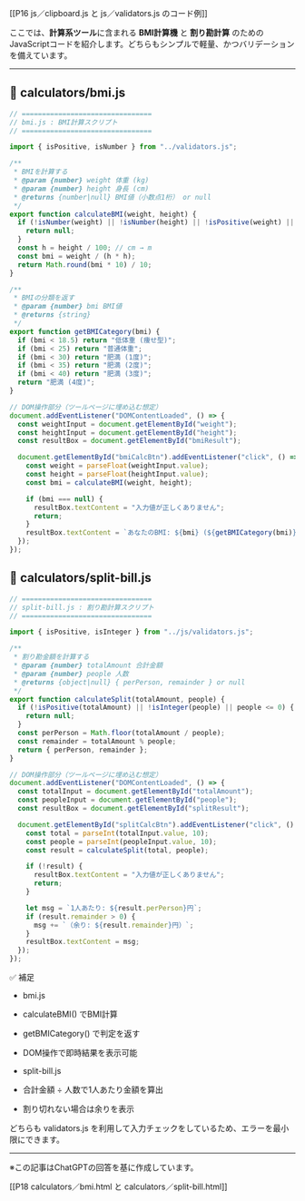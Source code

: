 [[P16 js／clipboard.js と js／validators.js のコード例]]

ここでは、**計算系ツール**に含まれる **BMI計算機** と **割り勘計算** のための  
JavaScriptコードを紹介します。どちらもシンプルで軽量、かつバリデーションを備えています。

---

## 📄 calculators/bmi.js

```js
// ================================
// bmi.js : BMI計算スクリプト
// ================================

import { isPositive, isNumber } from "../validators.js";

/**
 * BMIを計算する
 * @param {number} weight 体重 (kg)
 * @param {number} height 身長 (cm)
 * @returns {number|null} BMI値（小数点1桁） or null
 */
export function calculateBMI(weight, height) {
  if (!isNumber(weight) || !isNumber(height) || !isPositive(weight) || !isPositive(height)) {
    return null;
  }
  const h = height / 100; // cm → m
  const bmi = weight / (h * h);
  return Math.round(bmi * 10) / 10;
}

/**
 * BMIの分類を返す
 * @param {number} bmi BMI値
 * @returns {string}
 */
export function getBMICategory(bmi) {
  if (bmi < 18.5) return "低体重 (痩せ型)";
  if (bmi < 25) return "普通体重";
  if (bmi < 30) return "肥満 (1度)";
  if (bmi < 35) return "肥満 (2度)";
  if (bmi < 40) return "肥満 (3度)";
  return "肥満 (4度)";
}

// DOM操作部分（ツールページに埋め込む想定）
document.addEventListener("DOMContentLoaded", () => {
  const weightInput = document.getElementById("weight");
  const heightInput = document.getElementById("height");
  const resultBox = document.getElementById("bmiResult");

  document.getElementById("bmiCalcBtn").addEventListener("click", () => {
    const weight = parseFloat(weightInput.value);
    const height = parseFloat(heightInput.value);
    const bmi = calculateBMI(weight, height);

    if (bmi === null) {
      resultBox.textContent = "入力値が正しくありません";
      return;
    }
    resultBox.textContent = `あなたのBMI: ${bmi} (${getBMICategory(bmi)})`;
  });
});
```

## 📄 calculators/split-bill.js
```js
// ================================
// split-bill.js : 割り勘計算スクリプト
// ================================

import { isPositive, isInteger } from "../js/validators.js";

/**
 * 割り勘金額を計算する
 * @param {number} totalAmount 合計金額
 * @param {number} people 人数
 * @returns {object|null} { perPerson, remainder } or null
 */
export function calculateSplit(totalAmount, people) {
  if (!isPositive(totalAmount) || !isInteger(people) || people <= 0) {
    return null;
  }
  const perPerson = Math.floor(totalAmount / people);
  const remainder = totalAmount % people;
  return { perPerson, remainder };
}

// DOM操作部分（ツールページに埋め込む想定）
document.addEventListener("DOMContentLoaded", () => {
  const totalInput = document.getElementById("totalAmount");
  const peopleInput = document.getElementById("people");
  const resultBox = document.getElementById("splitResult");

  document.getElementById("splitCalcBtn").addEventListener("click", () => {
    const total = parseInt(totalInput.value, 10);
    const people = parseInt(peopleInput.value, 10);
    const result = calculateSplit(total, people);

    if (!result) {
      resultBox.textContent = "入力値が正しくありません";
      return;
    }

    let msg = `1人あたり: ${result.perPerson}円`;
    if (result.remainder > 0) {
      msg += `（余り: ${result.remainder}円）`;
    }
    resultBox.textContent = msg;
  });
});
```

✅ 補足
- bmi.js  
- calculateBMI() でBMI計算
- getBMICategory() で判定を返す
- DOM操作で即時結果を表示可能

- split-bill.js  
- 合計金額 ÷ 人数で1人あたり金額を算出
- 割り切れない場合は余りを表示

どちらも validators.js を利用して入力チェックをしているため、エラーを最小限にできます。

---

※この記事はChatGPTの回答を基に作成しています。

[[P18 calculators／bmi.html と calculators／split-bill.html]]
